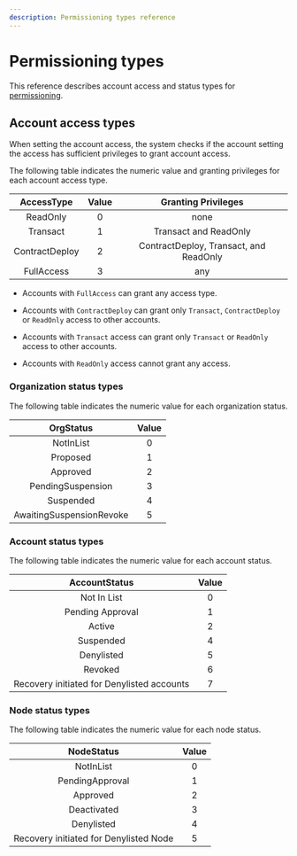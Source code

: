 ```yaml
---
description: Permissioning types reference
---
```


# Permissioning types

This reference describes account access and status types for
[permissioning](../Concepts/PermissionsOverview.md).

## Account access types

When setting the account access, the system checks if the account setting the access has
sufficient privileges to grant account access.

The following table indicates the numeric value and granting privileges for each account access type.

|   AccessType   | Value | Granting Privileges                    |
|:--------------:|:-----:|:--------------------------------------:|
|    ReadOnly    |   0   | none                                   |
|    Transact    |   1   | Transact and ReadOnly                  |
| ContractDeploy |   2   | ContractDeploy, Transact, and ReadOnly |
|   FullAccess   |   3   | any                                    |

* Accounts with `FullAccess` can grant any access type.

* Accounts with `ContractDeploy` can grant only `Transact`, `ContractDeploy` or `ReadOnly` access to other accounts.

* Accounts with `Transact` access can grant only `Transact` or `ReadOnly` access to other accounts.

* Accounts with `ReadOnly` access cannot grant any access.

### Organization status types

The following table indicates the numeric value for each organization status.

| OrgStatus                | Value |
| :----------------------: | :---: |
| NotInList                |     0 |
| Proposed                 |     1 |
| Approved                 |     2 |
| PendingSuspension        |     3 |
| Suspended                |     4 |
| AwaitingSuspensionRevoke |     5 |

### Account status types

The following table indicates the numeric value for each account status.

| AccountStatus                              | Value |
| :----------------------------------------: | :---: |
| Not In List                                |     0 |
| Pending Approval                           |     1 |
| Active                                     |     2 |
| Suspended                                  |     4 |
| Denylisted                                 |     5 |
| Revoked                                    |     6 |
| Recovery initiated for Denylisted accounts |     7 |

### Node status types

The following table indicates the numeric value for each node status.

| NodeStatus                             | Value |
| :------------------------------------: | :---: |
| NotInList                              |     0 |
| PendingApproval                        |     1 |
| Approved                               |     2 |
| Deactivated                            |     3 |
| Denylisted                             |     4 |
| Recovery initiated for Denylisted Node |     5 |
